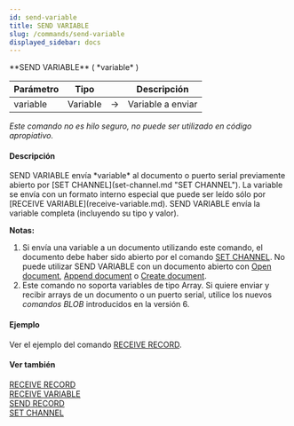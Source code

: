 ```yaml
---
id: send-variable
title: SEND VARIABLE
slug: /commands/send-variable
displayed_sidebar: docs
---
```


<!--REF #_command_.SEND VARIABLE.Syntax-->**SEND VARIABLE** ( *variable* )<!-- END REF-->
<!--REF #_command_.SEND VARIABLE.Params-->
| Parámetro | Tipo |  | Descripción |
| --- | --- | --- | --- |
| variable | Variable | &#8594;  | Variable a enviar |

<!-- END REF-->

*Este comando no es hilo seguro, no puede ser utilizado en código apropiativo.*


#### Descripción 

<!--REF #_command_.SEND VARIABLE.Summary-->SEND VARIABLE envía *variable* al documento o puerto serial previamente abierto por [SET CHANNEL](set-channel.md "SET CHANNEL").<!-- END REF--> La variable se envía con un formato interno especial que puede ser leído sólo por [RECEIVE VARIABLE](receive-variable.md). SEND VARIABLE envía la variable completa (incluyendo su tipo y valor).

**Notas:**

1. Si envía una variable a un documento utilizando este comando, el documento debe haber sido abierto por el comando [SET CHANNEL](set-channel.md "SET CHANNEL"). No puede utilizar SEND VARIABLE con un documento abierto con [Open document](open-document.md "Open document"), [Append document](append-document.md "Append document") o [Create document](create-document.md "Create document").
2. Este comando no soporta variables de tipo Array. Si quiere enviar y recibir arrays de un documento o un puerto serial, utilice los nuevos *comandos BLOB* introducidos en la versión 6.

#### Ejemplo 

Ver el ejemplo del comando [RECEIVE RECORD](receive-record.md "RECEIVE RECORD").

#### Ver también 

[RECEIVE RECORD](receive-record.md)  
[RECEIVE VARIABLE](receive-variable.md)  
[SEND RECORD](send-record.md)  
[SET CHANNEL](set-channel.md)  